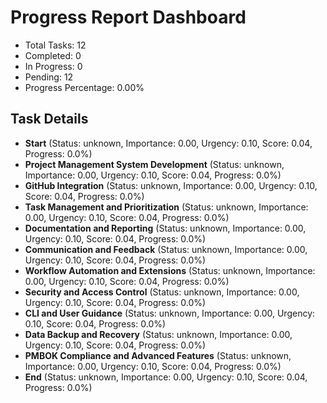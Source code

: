# Progress Report Dashboard

- Total Tasks: 12
- Completed: 0
- In Progress: 0
- Pending: 12
- Progress Percentage: 0.00%

## Task Details
- **Start** (Status: unknown, Importance: 0.00, Urgency: 0.10, Score: 0.04, Progress: 0.0%)
- **Project Management System Development** (Status: unknown, Importance: 0.00, Urgency: 0.10, Score: 0.04, Progress: 0.0%)
- **GitHub Integration** (Status: unknown, Importance: 0.00, Urgency: 0.10, Score: 0.04, Progress: 0.0%)
- **Task Management and Prioritization** (Status: unknown, Importance: 0.00, Urgency: 0.10, Score: 0.04, Progress: 0.0%)
- **Documentation and Reporting** (Status: unknown, Importance: 0.00, Urgency: 0.10, Score: 0.04, Progress: 0.0%)
- **Communication and Feedback** (Status: unknown, Importance: 0.00, Urgency: 0.10, Score: 0.04, Progress: 0.0%)
- **Workflow Automation and Extensions** (Status: unknown, Importance: 0.00, Urgency: 0.10, Score: 0.04, Progress: 0.0%)
- **Security and Access Control** (Status: unknown, Importance: 0.00, Urgency: 0.10, Score: 0.04, Progress: 0.0%)
- **CLI and User Guidance** (Status: unknown, Importance: 0.00, Urgency: 0.10, Score: 0.04, Progress: 0.0%)
- **Data Backup and Recovery** (Status: unknown, Importance: 0.00, Urgency: 0.10, Score: 0.04, Progress: 0.0%)
- **PMBOK Compliance and Advanced Features** (Status: unknown, Importance: 0.00, Urgency: 0.10, Score: 0.04, Progress: 0.0%)
- **End** (Status: unknown, Importance: 0.00, Urgency: 0.10, Score: 0.04, Progress: 0.0%)
